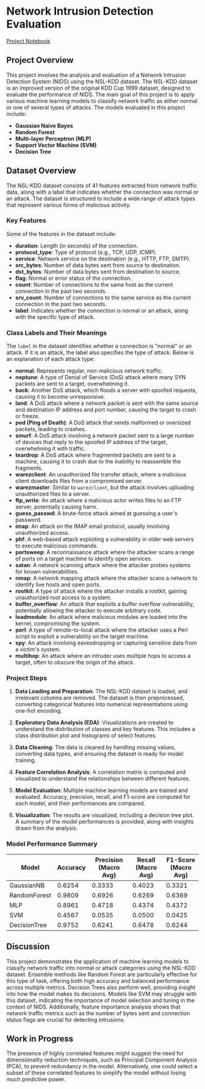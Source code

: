 # Network Intrusion Detection Evaluation 

[Project Notebook](https://github.com/SMozaffar/Network-intrusion-analysis/blob/main/network-analysis.ipynb)

## Project Overview

This project involves the analysis and evaluation of a Network Intrusion Detection System (NIDS) using the NSL-KDD dataset. The NSL-KDD dataset is an improved version of the original KDD Cup 1999 dataset, designed to evaluate the performance of NIDS. The main goal of this project is to apply various machine learning models to classify network traffic as either normal or one of several types of attacks. The models evaluated in this project include:

- **Gaussian Naive Bayes**
- **Random Forest**
- **Multi-layer Perceptron (MLP)**
- **Support Vector Machine (SVM)**
- **Decision Tree**

## Dataset Overview

The NSL-KDD dataset consists of 41 features extracted from network traffic data, along with a label that indicates whether the connection was normal or an attack. The dataset is structured to include a wide range of attack types that represent various forms of malicious activity.

### Key Features

Some of the features in the dataset include:

- **duration**: Length (in seconds) of the connection.
- **protocol_type**: Type of protocol (e.g., TCP, UDP, ICMP).
- **service**: Network service on the destination (e.g., HTTP, FTP, SMTP).
- **src_bytes**: Number of data bytes sent from source to destination.
- **dst_bytes**: Number of data bytes sent from destination to source.
- **flag**: Normal or error status of the connection.
- **count**: Number of connections to the same host as the current connection in the past two seconds.
- **srv_count**: Number of connections to the same service as the current connection in the past two seconds.
- **label**: Indicates whether the connection is normal or an attack, along with the specific type of attack.

### Class Labels and Their Meanings

The `label` in the dataset identifies whether a connection is "normal" or an attack. If it is an attack, the label also specifies the type of attack. Below is an explanation of each attack type:

- **normal**: Represents regular, non-malicious network traffic.
- **neptune**: A type of Denial of Service (DoS) attack where many SYN packets are sent to a target, overwhelming it.
- **back**: Another DoS attack, which floods a server with spoofed requests, causing it to become unresponsive.
- **land**: A DoS attack where a network packet is sent with the same source and destination IP address and port number, causing the target to crash or freeze.
- **pod (Ping of Death)**: A DoS attack that sends malformed or oversized packets, leading to crashes.
- **smurf**: A DoS attack involving a network packet sent to a large number of devices that reply to the spoofed IP address of the target, overwhelming it with traffic.
- **teardrop**: A DoS attack where fragmented packets are sent to a machine, causing it to crash due to the inability to reassemble the fragments.
- **warezclient**: An unauthorized file transfer attack, where a malicious client downloads files from a compromised server.
- **warezmaster**: Similar to `warezclient`, but the attack involves uploading unauthorized files to a server.
- **ftp_write**: An attack where a malicious actor writes files to an FTP server, potentially causing harm.
- **guess_passwd**: A brute-force attack aimed at guessing a user's password.
- **imap**: An attack on the IMAP email protocol, usually involving unauthorized access.
- **phf**: A web-based attack exploiting a vulnerability in older web servers to execute malicious commands.
- **portsweep**: A reconnaissance attack where the attacker scans a range of ports on a target machine to identify open services.
- **satan**: A network scanning attack where the attacker probes systems for known vulnerabilities.
- **nmap**: A network mapping attack where the attacker scans a network to identify live hosts and open ports.
- **rootkit**: A type of attack where the attacker installs a rootkit, gaining unauthorized root access to a system.
- **buffer_overflow**: An attack that exploits a buffer overflow vulnerability, potentially allowing the attacker to execute arbitrary code.
- **loadmodule**: An attack where malicious modules are loaded into the kernel, compromising the system.
- **perl**: A type of remote-to-local attack where the attacker uses a Perl script to exploit a vulnerability on the target machine.
- **spy**: An attack involving eavesdropping or capturing sensitive data from a victim's system.
- **multihop**: An attack where an intruder uses multiple hops to access a target, often to obscure the origin of the attack.

### Project Steps

1. **Data Loading and Preparation**: The NSL-KDD dataset is loaded, and irrelevant columns are removed. The dataset is then preprocessed, converting categorical features into numerical representations using one-hot encoding.

2. **Exploratory Data Analysis (EDA)**: Visualizations are created to understand the distribution of classes and key features. This includes a class distribution plot and histograms of select features.

3. **Data Cleaning**: The data is cleaned by handling missing values, converting data types, and ensuring the dataset is ready for model training.

4. **Feature Correlation Analysis**: A correlation matrix is computed and visualized to understand the relationships between different features.

5. **Model Evaluation**: Multiple machine learning models are trained and evaluated. Accuracy, precision, recall, and F1-score are computed for each model, and their performances are compared.

6. **Visualization**: The results are visualized, including a decision tree plot. A summary of the model performances is provided, along with insights drawn from the analysis.

### Model Performance Summary

| Model          | Accuracy | Precision (Macro Avg) | Recall (Macro Avg) | F1-Score (Macro Avg) |
|----------------|----------|-----------------------|--------------------|----------------------|
| GaussianNB     | 0.6254   | 0.3333                | 0.4023             | 0.3321               |
| RandomForest   | 0.9809   | 0.6926                | 0.6269             | 0.6369               |
| MLP            | 0.8961   | 0.4718                | 0.4374             | 0.4372               |
| SVM            | 0.4567   | 0.0535                | 0.0500             | 0.0425               |
| DecisionTree   | 0.9752   | 0.6241                | 0.6478             | 0.6244               |

## Discussion

This project demonstrates the application of machine learning models to classify network traffic into normal or attack categories using the NSL-KDD dataset. Ensemble methods like Random Forest are particularly effective for this type of task, offering both high accuracy and balanced performance across multiple metrics. Decision Trees also perform well, providing insight into how the model makes its decisions. Models like SVM may struggle with this dataset, indicating the importance of model selection and tuning in the context of NIDS. Additionally, feature importance analysis shows that network traffic metrics such as the number of bytes sent and connection status flags are crucial for detecting intrusions.

## Work in Progress

The presence of highly correlated features might suggest the need for dimensionality reduction techniques, such as Principal Component Analysis (PCA), to prevent redundancy in the model. Alternatively, one could select a subset of these correlated features to simplify the model without losing much predictive power.


